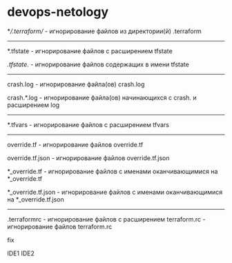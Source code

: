 # devops-netology


**/.terraform/* - игнорирование файлов из директории(й) .terraform

-------
*.tfstate - игнорирование файлов с расширением tfstate

*.tfstate.* - игнорирование файлов содержащих в имени tfstate

-----

crash.log - игнорирование файла(ов) crash.log

crash.*.log - игнорирование файла(ов) начинающихся с crash. и расширением log

-----

*.tfvars - игнорирование файлов с расширением tfvars

---

override.tf - игнорирование файлов override.tf

override.tf.json - игнорирование файлов override.tf.json

*_override.tf - игнорирование файлов с именами оканчивающимися на *_override.tf

*_override.tf.json - игнорирование файлов с именами оканчивающимися на *_override.tf.json

---

.terraformrc - игнорирование файлов с расширением
terraform.rc - игнорирование файлов terraform.rc

fix

IDE1
IDE2